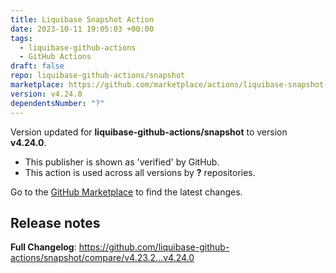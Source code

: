 ```yaml
---
title: Liquibase Snapshot Action
date: 2023-10-11 19:05:03 +00:00
tags:
  - liquibase-github-actions
  - GitHub Actions
draft: false
repo: liquibase-github-actions/snapshot
marketplace: https://github.com/marketplace/actions/liquibase-snapshot-action
version: v4.24.0
dependentsNumber: "?"
---
```



Version updated for **liquibase-github-actions/snapshot** to version **v4.24.0**.
- This publisher is shown as 'verified' by GitHub.
- This action is used across all versions by **?** repositories.

Go to the [GitHub Marketplace](https://github.com/marketplace/actions/liquibase-snapshot-action) to find the latest changes.

## Release notes

**Full Changelog**: https://github.com/liquibase-github-actions/snapshot/compare/v4.23.2...v4.24.0

